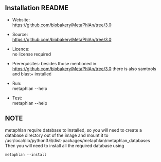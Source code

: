 ## Installation README

* Website:  
            https://github.com/biobakery/MetaPhlAn/tree/3.0
* Source:   
            https://github.com/biobakery/MetaPhlAn/tree/3.0

* Licence:  
            no license required

* Prerequisites:
            besides those mentioned in https://github.com/biobakery/MetaPhlAn/tree/3.0 there is also samtools and blast+ installed

            

* Run:      
            metaphlan --help

* Test:     
            metaphlan --help

## NOTE

metaphlan require database to installed, so you will need to create a database directory out of the image and mount it to /usr/local/lib/python3.6/dist-packages/metaphlan/metaphlan_databases
Then you will need to install all the required database using 
```
metaphlan --install
```
